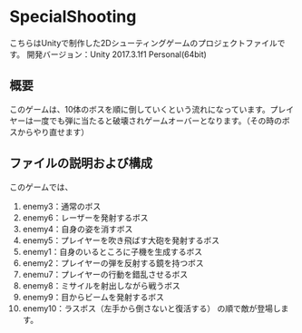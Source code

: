 # SpecialShooting
こちらはUnityで制作した2Dシューティングゲームのプロジェクトファイルです。
開発バージョン：Unity 2017.3.1f1 Personal(64bit)

## 概要
このゲームは、10体のボスを順に倒していくという流れになっています。プレイヤーは一度でも弾に当たると破壊されゲームオーバーとなります。（その時のボスからやり直せます）

## ファイルの説明および構成
このゲームでは、
1. enemy3：通常のボス
2. enemy6：レーザーを発射するボス
3. enemy4：自身の姿を消すボス
4. enemy5：プレイヤーを吹き飛ばす大砲を発射するボス
5. enemy1：自身のいるところに子機を生成するボス
6. enemy2：プレイヤーの弾を反射する鏡を持つボス
7. enemu7：プレイヤーの行動を錯乱させるボス
8. enemy8：ミサイルを射出しながら戦うボス
9. enemy9：目からビームを発射するボス
10. enemy10：ラスボス（左手から倒さないと復活する）
の順で敵が登場します。


